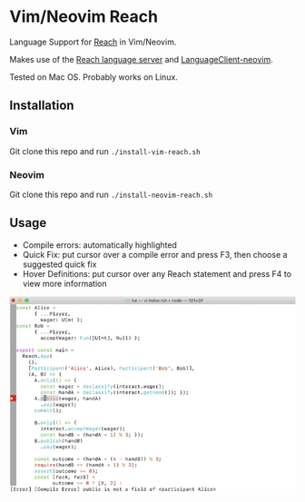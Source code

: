 # Vim/Neovim Reach

Language Support for [Reach](https://reach.sh/) in Vim/Neovim.  

Makes use of the [Reach language server](https://github.com/reach-sh/reach-ide) and [LanguageClient-neovim](https://github.com/autozimu/LanguageClient-neovim).

Tested on Mac OS. Probably works on Linux.

## Installation

### Vim

Git clone this repo and run `./install-vim-reach.sh`

### Neovim

Git clone this repo and run `./install-neovim-reach.sh`

## Usage

- Compile errors: automatically highlighted
- Quick Fix: put cursor over a compile error and press F3, then choose a suggested quick fix
- Hover Definitions: put cursor over any Reach statement and press F4 to view more information

![Screenshot](screenshot.png)